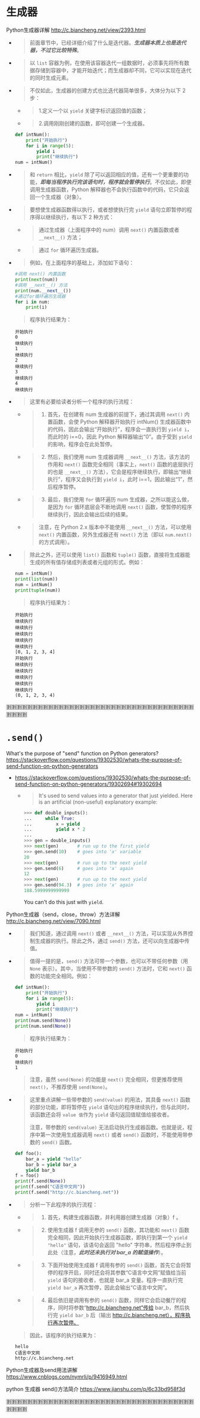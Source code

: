 
# 生成器

Python生成器详解 http://c.biancheng.net/view/2393.html
- > 前面章节中，已经详细介绍了什么是迭代器。***生成器本质上也是迭代器，不过它比较特殊***。
- > 以 `list` 容器为例，在使用该容器迭代一组数据时，必须事先将所有数据存储到容器中，才能开始迭代；而生成器却不同，它可以实现在迭代的同时生成元素。
- > 不仅如此，生成器的创建方式也比迭代器简单很多，大体分为以下 2 步：
  * > 1.定义一个以 `yield` 关键字标识返回值的函数；
  * > 2.调用刚刚创建的函数，即可创建一个生成器。
  ```py
  def intNum():
      print("开始执行")
      for i in range(5):
          yield i
          print("继续执行")
  num = intNum()
  ```
- > 和 `return` 相比，`yield` 除了可以返回相应的值，还有一个更重要的功能，***即每当程序执行完该语句时，程序就会暂停执行***。不仅如此，即便调用生成器函数，Python 解释器也不会执行函数中的代码，它只会返回一个生成器（对象）。
- > 要想使生成器函数得以执行，或者想使执行完 `yield` 语句立即暂停的程序得以继续执行，有以下 2 种方式：
  * > 通过生成器（上面程序中的 num）调用 `next()` 内置函数或者 `__next__()` 方法；
  * > 通过 `for` 循环遍历生成器。
- > 例如，在上面程序的基础上，添加如下语句：
  ```py
  #调用 next() 内置函数
  print(next(num))
  #调用 __next__() 方法
  print(num.__next__())
  #通过for循环遍历生成器
  for i in num:
      print(i)
  ```
  > 程序执行结果为：
  ```console
  开始执行
  0
  继续执行
  1
  继续执行
  2
  继续执行
  3
  继续执行
  4
  继续执行
  ```
- > 这里有必要给读者分析一个程序的执行流程：
  * > 1) 首先，在创建有 num 生成器的前提下，通过其调用 `next()` 内置函数，会使 Python 解释器开始执行 intNum() 生成器函数中的代码，因此会输出“开始执行”，程序会一直执行到 `yield i`，而此时的 i==0，因此 Python 解释器输出“0”。由于受到 `yield` 的影响，程序会在此处暂停。
  * > 2) 然后，我们使用 num 生成器调用 `__next__()` 方法，该方法的作用和 `next()` 函数完全相同（事实上，`next()` 函数的底层执行的也是 `__next__()` 方法），它会是程序继续执行，即输出“继续执行”，程序又会执行到 `yield i`，此时 i==1，因此输出“1”，然后程序暂停。
  * > 3) 最后，我们使用 `for` 循环遍历 num 生成器，之所以能这么做，是因为 `for` 循环底层会不断地调用 `next()` 函数，使暂停的程序继续执行，因此会输出后续的结果。
  * > 注意，在 Python 2.x 版本中不能使用 `__next__()` 方法，可以使用 `next()` 内置函数，另外生成器还有 `next()` 方法（即以 `num.next()` 的方式调用）。
- > 除此之外，还可以使用 `list()` 函数和 `tuple()` 函数，直接将生成器能生成的所有值存储成列表或者元组的形式。例如：
  ```py
  num = intNum()
  print(list(num))
  num = intNum()
  print(tuple(num))
  ```
  > 程序执行结果为：
  ```console
  开始执行
  继续执行
  继续执行
  继续执行
  继续执行
  继续执行
  [0, 1, 2, 3, 4]
  开始执行
  继续执行
  继续执行
  继续执行
  继续执行
  继续执行
  (0, 1, 2, 3, 4)
  ```

:u5272::u5272::u5272::u5272::u5272::u5272::u5272::u5272::u5272::u5272::u5272::u5272::u5272::u5272::u5272::u5272::u5272::u5272::u5272::u5272::u5272::u5272::u5272::u5272::u5272::u5272::u5272::u5272::u5272::u5272::u5272::u5272::u5272::u5272::u5272::u5272::u5272::u5272::u5272::u5272:

# `.send()`

What's the purpose of "send" function on Python generators? https://stackoverflow.com/questions/19302530/whats-the-purpose-of-send-function-on-python-generators
- https://stackoverflow.com/questions/19302530/whats-the-purpose-of-send-function-on-python-generators/19302694#19302694
  * > It's used to send values into a generator that just yielded. Here is an artificial (non-useful) explanatory example:
    ```py
    >>> def double_inputs():
    ...     while True:
    ...         x = yield
    ...         yield x * 2
    ...
    >>> gen = double_inputs()
    >>> next(gen)       # run up to the first yield
    >>> gen.send(10)    # goes into 'x' variable
    20
    >>> next(gen)       # run up to the next yield
    >>> gen.send(6)     # goes into 'x' again
    12
    >>> next(gen)       # run up to the next yield
    >>> gen.send(94.3)  # goes into 'x' again
    188.5999999999999
    ```
    You can't do this just with `yield`.

Python生成器（send，close，throw）方法详解 http://c.biancheng.net/view/7090.html
- > 我们知道，通过调用 `next()` 或者 `__next__()` 方法，可以实现从外界控制生成器的执行。除此之外，通过 `send()` 方法，还可以向生成器中传值。
- > 值得一提的是，`send()` 方法可带一个参数，也可以不带任何参数（用 `None` 表示）。其中，当使用不带参数的 `send()` 方法时，它和 `next()` 函数的功能完全相同。例如：
  ```py
  def intNum():
      print("开始执行")
      for i in range(5):
          yield i
          print("继续执行")
  num = intNum()
  print(num.send(None))
  print(num.send(None))
  ```
  > 程序执行结果为：
  ```console
  开始执行
  0
  继续执行
  1
  ```
  > 注意，虽然 `send(None)` 的功能是 `next()` 完全相同，但更推荐使用 `next()`，不推荐使用 `send(None)`。
- > 这里重点讲解一些带参数的 `send(value)` 的用法，其具备 `next()` 函数的部分功能，即将暂停在 `yield` 语句出的程序继续执行，但与此同时，该函数还会将 `value 值`作为 `yield` 语句返回值赋值给接收者。
  >
  > 注意，带参数的 `send(value)` 无法启动执行生成器函数。也就是说，程序中第一次使用生成器调用 `next()` 或者 `send()` 函数时，不能使用带参数的 `send()` 函数。
  ```py
  def foo():
      bar_a = yield "hello"
      bar_b = yield bar_a
      yield bar_b
  f = foo()
  print(f.send(None))
  print(f.send("C语言中文网"))
  print(f.send("http://c.biancheng.net"))
  ```
- > 分析一下此程序的执行流程：
  * > 1) 首先，构建生成器函数，并利用器创建生成器（对象）f 。
  * > 2) 使用生成器 f 调用无参的 `send()` 函数，其功能和 `next()` 函数完全相同，因此开始执行生成器函数，即执行到第一个 `yield "hello"` 语句，该语句会返回 "hello" 字符串，然后程序停止到此处（注意，***此时还未执行对 bar_a 的赋值操作***）。
  * > 3) 下面开始使用生成器 f 调用有参的 `send()` 函数，首先它会将暂停的程序开启，同时还会将其参数“C语言中文网”赋值给当前 `yield` 语句的接收者，也就是 bar_a 变量。程序一直执行完 `yield bar_a` 再次暂停，因此会输出“C语言中文网”。
  * > 4) 最后依旧是调用有参的 `send()` 函数，同样它会启动餐厅的程序，同时将参数“http://c.biancheng.net”传给 bar_b，然后执行完 `yield bar_b` 后（输出 http://c.biancheng.net），程序执行再次暂停。
  > 因此，该程序的执行结果为：
  ```console
  hello
  C语言中文网
  http://c.biancheng.net
  ```

Python生成器及send用法讲解 https://www.cnblogs.com/nymrli/p/9416949.html

python 生成器 send()方法简介 https://www.jianshu.com/p/6c33bd958f3d

:u5272::u5272::u5272::u5272::u5272::u5272::u5272::u5272::u5272::u5272::u5272::u5272::u5272::u5272::u5272::u5272::u5272::u5272::u5272::u5272::u5272::u5272::u5272::u5272::u5272::u5272::u5272::u5272::u5272::u5272::u5272::u5272::u5272::u5272::u5272::u5272::u5272::u5272::u5272::u5272:

